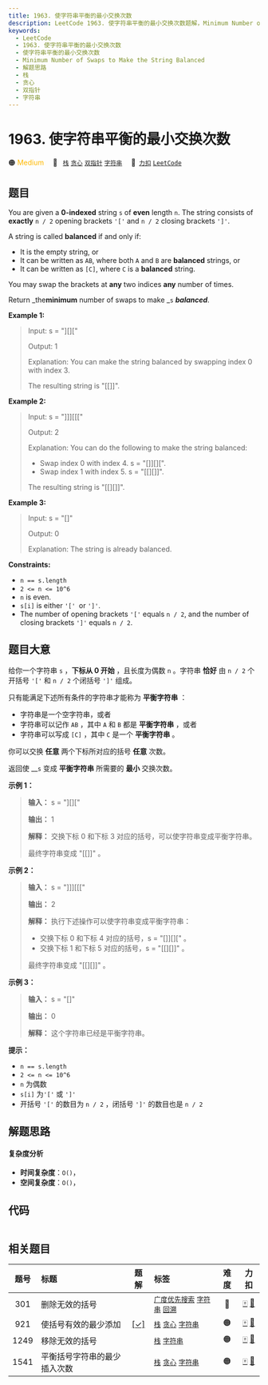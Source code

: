 ```yaml
---
title: 1963. 使字符串平衡的最小交换次数
description: LeetCode 1963. 使字符串平衡的最小交换次数题解，Minimum Number of Swaps to Make the String Balanced，包含解题思路、复杂度分析以及完整的 JavaScript 代码实现。
keywords:
  - LeetCode
  - 1963. 使字符串平衡的最小交换次数
  - 使字符串平衡的最小交换次数
  - Minimum Number of Swaps to Make the String Balanced
  - 解题思路
  - 栈
  - 贪心
  - 双指针
  - 字符串
---
```


# 1963. 使字符串平衡的最小交换次数

🟠 <font color=#ffb800>Medium</font>&emsp; 🔖&ensp; [`栈`](/tag/stack.md) [`贪心`](/tag/greedy.md) [`双指针`](/tag/two-pointers.md) [`字符串`](/tag/string.md)&emsp; 🔗&ensp;[`力扣`](https://leetcode.cn/problems/minimum-number-of-swaps-to-make-the-string-balanced) [`LeetCode`](https://leetcode.com/problems/minimum-number-of-swaps-to-make-the-string-balanced)

## 题目

You are given a **0-indexed** string `s` of **even** length `n`. The string
consists of **exactly** `n / 2` opening brackets `'['` and `n / 2` closing
brackets `']'`.

A string is called **balanced** if and only if:

  * It is the empty string, or
  * It can be written as `AB`, where both `A` and `B` are **balanced** strings, or
  * It can be written as `[C]`, where `C` is a **balanced** string.

You may swap the brackets at **any** two indices **any** number of times.

Return _the**minimum** number of swaps to make _`s` _**balanced**_.



**Example 1:**

> Input: s = "][]["
> 
> Output: 1
> 
> Explanation: You can make the string balanced by swapping index 0 with index 3.
> 
> The resulting string is "[[]]".

**Example 2:**

> Input: s = "]]][[["
> 
> Output: 2
> 
> Explanation: You can do the following to make the string balanced:
> - Swap index 0 with index 4. s = "[]][][".
> - Swap index 1 with index 5. s = "[[][]]".
> 
> The resulting string is "[[][]]".

**Example 3:**

> Input: s = "[]"
> 
> Output: 0
> 
> Explanation: The string is already balanced.

**Constraints:**

  * `n == s.length`
  * `2 <= n <= 10^6`
  * `n` is even.
  * `s[i]` is either `'[' `or `']'`.
  * The number of opening brackets `'['` equals `n / 2`, and the number of closing brackets `']'` equals `n / 2`.


## 题目大意

给你一个字符串 `s` ，**下标从 0 开始** ，且长度为偶数 `n` 。字符串 **恰好** 由 `n / 2` 个开括号 `'['` 和 `n /
2` 个闭括号 `']'` 组成。

只有能满足下述所有条件的字符串才能称为 **平衡字符串** ：

  * 字符串是一个空字符串，或者
  * 字符串可以记作 `AB` ，其中 `A` 和 `B` 都是 **平衡字符串** ，或者
  * 字符串可以写成 `[C]` ，其中 `C` 是一个 **平衡字符串** 。

你可以交换 **任意** 两个下标所对应的括号 **任意** 次数。

返回使 __`s` 变成 **平衡字符串** 所需要的 **最小** 交换次数。



**示例 1：**

> 
> 
> 
> 
> 
> **输入：** s = "][]["
> 
> **输出：** 1
> 
> **解释：** 交换下标 0 和下标 3 对应的括号，可以使字符串变成平衡字符串。
> 
> 最终字符串变成 "[[]]" 。
> 
> 

**示例 2：**

> 
> 
> 
> 
> 
> **输入：** s = "]]][[["
> 
> **输出：** 2
> 
> **解释：** 执行下述操作可以使字符串变成平衡字符串：
> - 交换下标 0 和下标 4 对应的括号，s = "[]][][" 。
> - 交换下标 1 和下标 5 对应的括号，s = "[[][]]" 。
> 
> 最终字符串变成 "[[][]]" 。
> 
> 

**示例 3：**

> 
> 
> 
> 
> 
> **输入：** s = "[]"
> 
> **输出：** 0
> 
> **解释：** 这个字符串已经是平衡字符串。
> 
> 



**提示：**

  * `n == s.length`
  * `2 <= n <= 10^6`
  * `n` 为偶数
  * `s[i]` 为`'['` 或 `']'`
  * 开括号 `'['` 的数目为 `n / 2` ，闭括号 `']'` 的数目也是 `n / 2`


## 解题思路

#### 复杂度分析

- **时间复杂度**：`O()`，
- **空间复杂度**：`O()`，

## 代码

```javascript

```

## 相关题目

<!-- prettier-ignore -->
| 题号 | 标题 | 题解 | 标签 | 难度 | 力扣 |
| :------: | :------ | :------: | :------ | :------: | :------: |
| 301 | 删除无效的括号 |  |  [`广度优先搜索`](/tag/breadth-first-search.md) [`字符串`](/tag/string.md) [`回溯`](/tag/backtracking.md) | 🔴 | [🀄️](https://leetcode.cn/problems/remove-invalid-parentheses) [🔗](https://leetcode.com/problems/remove-invalid-parentheses) |
| 921 | 使括号有效的最少添加 | [[✓]](/problem/0921.md) |  [`栈`](/tag/stack.md) [`贪心`](/tag/greedy.md) [`字符串`](/tag/string.md) | 🟠 | [🀄️](https://leetcode.cn/problems/minimum-add-to-make-parentheses-valid) [🔗](https://leetcode.com/problems/minimum-add-to-make-parentheses-valid) |
| 1249 | 移除无效的括号 |  |  [`栈`](/tag/stack.md) [`字符串`](/tag/string.md) | 🟠 | [🀄️](https://leetcode.cn/problems/minimum-remove-to-make-valid-parentheses) [🔗](https://leetcode.com/problems/minimum-remove-to-make-valid-parentheses) |
| 1541 | 平衡括号字符串的最少插入次数 |  |  [`栈`](/tag/stack.md) [`贪心`](/tag/greedy.md) [`字符串`](/tag/string.md) | 🟠 | [🀄️](https://leetcode.cn/problems/minimum-insertions-to-balance-a-parentheses-string) [🔗](https://leetcode.com/problems/minimum-insertions-to-balance-a-parentheses-string) |